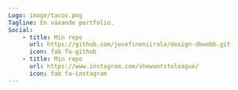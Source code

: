 ```yaml
---
Logo: image/tacos.png
Tagline: En växande portfolio.
Social:
    - title: Min repo
      url: https://github.com/josefineniirola/design-dbwebb.git
      icon: fab fa-github
    - title: Min repo
      url: https://www.instagram.com/shewantstoleague/
      icon: fab fa-instagram
---
```

